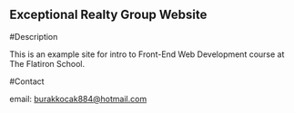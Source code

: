 Exceptional Realty Group Website
---

#Description

This is an example site for intro to Front-End Web Development course at The Flatiron School.

#Contact

email: burakkocak884@hotmail.com